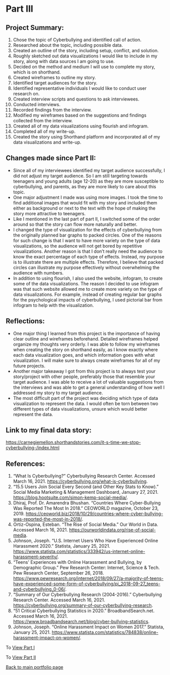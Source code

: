 # Part III

## Project Summary:
1.	Chose the topic of Cyberbullying and identified call of action.
2.	Researched about the topic, including possible data.
3.	Created an outline of the story, including setup, conflict, and solution.
4.	Roughly sketched out data visualizations I would like to include in my story, along with data sources I am going to use.
5.	Decided on the method and medium I will use to complete my story, which is on shorthand.
6.	Created wireframes to outline my story.
7.	Identified target audiences for the story.
8.	Identified representative individuals I would like to conduct user research on.
9.	Created interview scripts and questions to ask interviewees.
10.	Conducted interviews.
11.	Recorded findings from the interview.
12.	Modified my wireframes based on the suggestions and findings collected from the interview.
13.	Created all of my data visualizations using flourish and infogram.
14.	Completed all of my write-up.
15.	Created the story using Shorthand platform and incorporated all of my data visualizations and write-up.

## Changes made since Part II:
* Since all of my interviewees identified my target audience successfully, I did not adjust my target audience. So I am still targeting towards teenagers and young adults (age 12-20) as they are more susceptible to cyberbullying, and parents, as they are more likely to care about this topic.
* One major adjustment I made was using more images. I took the time to find additional images that would fit with my story and included them either as background or next to the text with the hope of making the story more attractive to teenagers.
* Like I mentioned in the last part of part II, I switched some of the order around so that the story can flow more naturally and better.
* I changed the type of visualization for the effects of cyberbullying from the originally planned bar graphs to packed circles. One of the reasons for such change is that I want to have more variety on the type of data visualizations, so the audience will not get bored by repetitive visualizations. Another reason is that I don’t really need the audience to know the exact percentage of each type of effects. Instead, my purpose is to illustrate there are multiple effects. Therefore, I believe that packed circles can illustrate my purpose effectively without overwhelming the audience with numbers.
* In addition to using flourish, I also used the website, infogram, to create some of the data visualizations. The reason I decided to use infogram was that such website allowed me to create more variety on the type of data visualizations. For example, instead of creating regular bar graphs for the psychological impacts of cyberbullying, I used pictorial bar from infogram to help with the visualization. 


## Reflections:
* One major thing I learned from this project is the importance of having clear outline and wireframes beforehand. Detailed wireframes helped organize my thoughts very orderly. I was able to follow my wireframes when creating the story on shorthand easily, as I know exactly where each data visualization goes, and which information goes with what visualization. I will make sure to always create wireframes for all of my future projects.
* Another major takeaway I got from this project is to always test your story/project with other people, preferably those that resemble your target audience. I was able to receive a lot of valuable suggestions from the interviews and was able to get a general understanding of how well I addressed my story to my target audience.
* The most difficult part of the project was deciding which type of data visualization to represent the data. I would often be torn between two different types of data visualizations, unsure which would better represent the data. 


## Link to my final data story: 
https://carnegiemellon.shorthandstories.com/it-s-time-we-stop-cyberbullying-/index.html

## References:
1.	“What Is Cyberbullying?” Cyberbullying Research Center. Accessed March 16, 2021. https://cyberbullying.org/what-is-cyberbullying. 
2.	“15.5 Users Join Social Every Second (and Other Key Stats to Know).” Social Media Marketing & Management Dashboard, January 27, 2021. https://blog.hootsuite.com/simon-kemp-social-media/. 
3.	Dhiraj, Prof. Dr. Amarendra Bhushan. “Countries Where Cyber-Bullying Was Reported The Most In 2018.” CEOWORLD magazine, October 23, 2019. https://ceoworld.biz/2018/10/29/countries-where-cyber-bullying-was-reported-the-most-in-2018/. 
4.	Ortiz-Ospina, Esteban. “The Rise of Social Media.” Our World in Data. Accessed March 16, 2021. https://ourworldindata.org/rise-of-social-media. 
5.	Johnson, Joseph. “U.S. Internet Users Who Have Experienced Online Harassment 2020.” Statista, January 25, 2021. https://www.statista.com/statistics/333942/us-internet-online-harassment-severity/. 
6.	“Teens' Experiences with Online Harassment and Bullying, by Demographic Group.” Pew Research Center: Internet, Science & Tech. Pew Research Center, September 26, 2018. https://www.pewresearch.org/internet/2018/09/27/a-majority-of-teens-have-experienced-some-form-of-cyberbullying/pi_2018-09-27_teens-and-cyberbullying_0-06/. 
7.	“Summary of Our Cyberbullying Research (2004-2016).” Cyberbullying Research Center. Accessed March 16, 2021. https://cyberbullying.org/summary-of-our-cyberbullying-research. 
8.	“51 Critical Cyberbullying Statistics in 2020.” BroadbandSearch.net. Accessed March 16, 2021. https://www.broadbandsearch.net/blog/cyber-bullying-statistics. 
9.	Johnson, Joseph. “Online Harassment Impact on Women 2017.” Statista, January 25, 2021. https://www.statista.com/statistics/784838/online-harassment-impact-on-women/. 


To [View Part I](dataviz3.md)

To [View Part II](dataviz4.md)


[Back to main portfolio page](/README.md)


